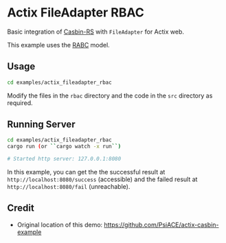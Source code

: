 # Actix FileAdapter RBAC

Basic integration of [Casbin-RS](https://github.com/casbin/casbin-rs) with `FileAdapter` for Actix web.

This example uses the [RABC](https://en.wikipedia.org/wiki/Role-based_access_control) model.

## Usage

```sh
cd examples/actix_fileadapter_rbac
```

Modify the files in the `rbac` directory and the code in the `src` directory as required.

## Running Server

```sh
cd examples/actix_fileadapter_rbac
cargo run (or ``cargo watch -x run``)

# Started http server: 127.0.0.1:8080
```

In this example, you can get the the successful result at `http://localhost:8080/success` (accessible) and the failed result at `http://localhost:8080/fail` (unreachable).

## Credit

- Original location of this demo: <https://github.com/PsiACE/actix-casbin-example>
